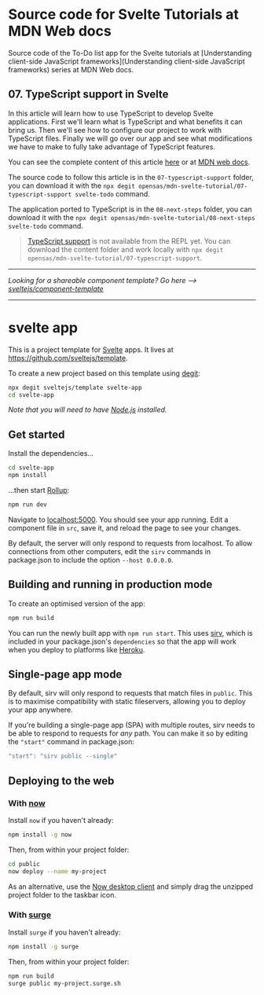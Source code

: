 # Source code for Svelte Tutorials at MDN Web docs

Source code of the To-Do list app for the Svelte tutorials at [Understanding client-side JavaScript frameworks](Understanding client-side JavaScript frameworks) series at MDN Web docs.

## 07. TypeScript support in Svelte

In this article will learn how to use TypeScript to develop Svelte applications. First we'll learn what is TypeScript and what benefits it can bring us. Then we'll see how to configure our project to work with TypeScript files. Finally we will go over our app and see what modifications we have to make to fully take advantage of TypeScript features.

You can see the complete content of this article [here](../07-typescript-support/Svelte_typescript_support.md) or at [MDN web docs](https://developer.mozilla.org/en-US/docs/Learn/Tools_and_testing/Client-side_JavaScript_frameworks/Svelte_TypeScript).

The source code to follow this article is in the `07-typescript-support` folder, you can download it with the `npx degit opensas/mdn-svelte-tutorial/07-typescript-support svelte-todo` command. 

The application ported to TypeScript is in the `08-next-steps` folder, you can download it with the `npx degit opensas/mdn-svelte-tutorial/08-next-steps svelte-todo` command.

> [TypeScript support](https://github.com/sveltejs/svelte-repl/issues/130) is not available from the REPL yet. You can download the content folder and work locally with `npx degit opensas/mdn-svelte-tutorial/07-typescript-support`.

---

*Looking for a shareable component template? Go here --> [sveltejs/component-template](https://github.com/sveltejs/component-template)*

---

# svelte app

This is a project template for [Svelte](https://svelte.dev) apps. It lives at https://github.com/sveltejs/template.

To create a new project based on this template using [degit](https://github.com/Rich-Harris/degit):

```bash
npx degit sveltejs/template svelte-app
cd svelte-app
```

*Note that you will need to have [Node.js](https://nodejs.org) installed.*


## Get started

Install the dependencies...

```bash
cd svelte-app
npm install
```

...then start [Rollup](https://rollupjs.org):

```bash
npm run dev
```

Navigate to [localhost:5000](http://localhost:5000). You should see your app running. Edit a component file in `src`, save it, and reload the page to see your changes.

By default, the server will only respond to requests from localhost. To allow connections from other computers, edit the `sirv` commands in package.json to include the option `--host 0.0.0.0`.


## Building and running in production mode

To create an optimised version of the app:

```bash
npm run build
```

You can run the newly built app with `npm run start`. This uses [sirv](https://github.com/lukeed/sirv), which is included in your package.json's `dependencies` so that the app will work when you deploy to platforms like [Heroku](https://heroku.com).


## Single-page app mode

By default, sirv will only respond to requests that match files in `public`. This is to maximise compatibility with static fileservers, allowing you to deploy your app anywhere.

If you're building a single-page app (SPA) with multiple routes, sirv needs to be able to respond to requests for *any* path. You can make it so by editing the `"start"` command in package.json:

```js
"start": "sirv public --single"
```


## Deploying to the web

### With [now](https://zeit.co/now)

Install `now` if you haven't already:

```bash
npm install -g now
```

Then, from within your project folder:

```bash
cd public
now deploy --name my-project
```

As an alternative, use the [Now desktop client](https://zeit.co/download) and simply drag the unzipped project folder to the taskbar icon.

### With [surge](https://surge.sh/)

Install `surge` if you haven't already:

```bash
npm install -g surge
```

Then, from within your project folder:

```bash
npm run build
surge public my-project.surge.sh
```
